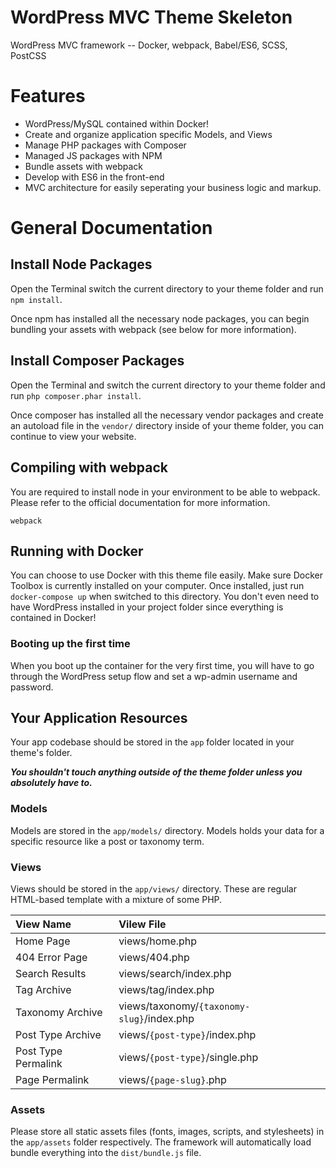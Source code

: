 # WordPress MVC Theme Skeleton

WordPress MVC framework -- Docker, webpack, Babel/ES6, SCSS, PostCSS

# Features
 - WordPress/MySQL contained within Docker!
 - Create and organize application specific Models, and Views
 - Manage PHP packages with Composer
 - Managed JS packages with NPM
 - Bundle assets with webpack
 - Develop with ES6 in the front-end
 - MVC architecture for easily seperating your business logic and markup.

# General Documentation

## Install Node Packages

Open the Terminal switch the current directory to your theme folder and run `npm install`.

Once npm has installed all the necessary node packages, you can begin bundling your assets with webpack (see below for more information).

## Install Composer Packages

Open the Terminal and switch the current directory to your theme folder and run `php composer.phar install`.

Once composer has installed all the necessary vendor packages and create an autoload file in the `vendor/` directory inside of your theme folder, you can continue to view your website.

## Compiling with webpack

You are required to install node in your environment to be able to webpack. Please refer to the official documentation for more information.

`webpack`

## Running with Docker

You can choose to use Docker with this theme file easily. Make sure Docker Toolbox is currently installed on your computer. Once installed, just run `docker-compose up` when switched to this directory. You don't even need to have WordPress installed in your project folder since everything is contained in Docker!

### Booting up the first time

When you boot up the container for the very first time, you will have to go through the WordPress setup flow and set a wp-admin username and password.

## Your Application Resources

Your app codebase should be stored in the `app` folder located in your theme's folder.

***You shouldn't touch anything outside of the theme folder unless you absolutely have to.***

### Models

Models are stored in the `app/models/` directory. Models holds your data for a specific resource like a post or taxonomy term.

### Views

Views should be stored in the `app/views/` directory. These are regular HTML-based template with a mixture of some PHP.

| View Name | Vilew File |
|:---|:---|
|Home Page|views/home.php|
|404 Error Page|views/404.php|
|Search Results|views/search/index.php|
|Tag Archive|views/tag/index.php|
|Taxonomy Archive|views/taxonomy/`{taxonomy-slug}`/index.php|
|Post Type Archive|views/`{post-type}`/index.php|
|Post Type Permalink|views/`{post-type}`/single.php|
|Page Permalink|views/`{page-slug}`.php|

### Assets

Please store all static assets files (fonts, images, scripts, and stylesheets) in the `app/assets` folder respectively. The framework will automatically load bundle everything into the `dist/bundle.js` file.
